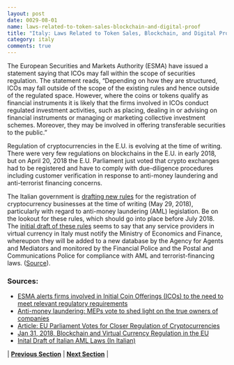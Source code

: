```yaml
---
layout: post
date: 0029-08-01
name: laws-related-to-token-sales-blockchain-and-digital-proof
title: "Italy: Laws Related to Token Sales, Blockchain, and Digital Proof"
category: italy
comments: true
---
```


The European Securities and Markets Authority (ESMA) have issued a statement saying that ICOs may fall within the scope of securities regulation. The statement reads, “Depending on how they are structured, ICOs may fall outside of the scope of the existing rules and hence outside of the regulated space. However, where the coins or tokens qualify as financial instruments it is likely that the firms involved in ICOs conduct regulated investment activities, such as placing, dealing in or advising on financial instruments or managing or marketing collective investment schemes. Moreover, they may be involved in offering transferable securities to the public.” 

Regulation of cryptocurrencies in the E.U. is evolving at the time of writing. There were very few regulations on blockchains in the E.U. in early 2018, but on April 20, 2018 the E.U. Parliament just voted that crypto exchanges had to be registered and have to comply with due-diligence procedures including customer verification in response to anti-money laundering and anti-terrorist financing concerns.

The Italian government is [drafting new rules](http://www.mef.gov.it/ufficio-stampa/comunicati/2018/comunicato_0022.html) for the registration of cryptocurrency businesses at the time of writing (May 29, 2018), particularly with regard to anti-money laundering (AML) legislation. Be on the lookout for these rules, which should go into place before July 2018. The [initial draft of these rules](http://www.dt.tesoro.it/export/sites/sitodt/modules/documenti_it/regolamentazione_bancaria_finanziaria/consultazioni_pubbliche/31.01.18_bozza_DM_prestatori_val_virtuale_.pdf) seems to say that any service providers in virtual currency in Italy must notify the Ministry of Economics and Finance, whereupon they will be added to a new database by the Agency for Agents and Mediators and monitored by the Financial Police and the Postal and Communications Police for compliance with AML and terrorist-financing laws. ([Source](https://www.coindesk.com/italian-crypto-businesses-to-register-under-proposed-new-rules/)).

### Sources:
* [ESMA alerts firms involved in Initial Coin Offerings (ICOs) to the need to meet relevant regulatory requirements](https://www.esma.europa.eu/sites/default/files/library/esma50-157-828_ico_statement_firms.pdf)
* [Anti-money laundering: MEPs vote to shed light on the true owners of companies](http://www.europarl.europa.eu/news/en/press-room/20180411IPR01527/anti-money-laundering-meps-vote-to-shed-light-on-the-true-owners-of-companies)
* [Article: EU Parliament Votes for Closer Regulation of Cryptocurrencies](https://www.coindesk.com/eu-parliament-votes-for-closer-regulation-of-cryptocurrencies/)
* [Jan 31, 2018, Blockchain and Virtual Currency Regulation in the EU](https://www.globalpolicywatch.com/2018/01/blockchain-and-virtual-currency-regulation-in-the-eu/)
* [Inital Draft of Italian AML Laws (In Italian)](http://www.dt.tesoro.it/export/sites/sitodt/modules/documenti_it/regolamentazione_bancaria_finanziaria/consultazioni_pubbliche/31.01.18_bozza_DM_prestatori_val_virtuale_.pdf)

| **[Previous Section]( https://neo-project.github.io/global-blockchain-compliance-hub//italy/italy-governing-by-law.html)** | **[Next Section]( https://neo-project.github.io/global-blockchain-compliance-hub//italy/italy-securities-related-laws.html)** |
